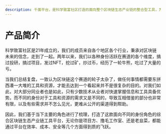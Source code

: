 ```yaml
---
description: 千面平台，是科学致富社区打造的面向整个区块链生态产业链的整合型工具，为产业链中的各类角色提供价值服务。
---
```


# 产品简介

科学致富社区是21年成立的，我们的成员来自各个地区各个行业，秉承对区块链未来的信念，走到了一起。两年以来，我们以各种身份活跃在赛道的各个维度，搞过投研，搞过项目，发过NFT，挖过矿，炒过币，经历了一轮牛熊，吃过了大量的亏。

当我们总结复盘，一致认为区块链这个赛道的轮子太杂了，做任何事情都需要东拼西凑一大堆的工具和资源，才能去达到一个看起来并不是很复杂的目的。对我们如此，对大部分同业者也是如此，只有少数技术从业者对快速掌握信息和工具具备优势。而不同的身份对于工具和资源的需求又是不同的，导致互相借鉴的部分也非常有限，以及有些需求并不怎么见光，更难从公开的渠道得到帮助。

因此，我们基于当下主要的角色进行了梳理，打造了这款面向不同的身份角色的综合区块链生态产业链工具平台，无论你是项目方、撸毛工作室、还是老韭菜，都能通过平台在效率、成本、安全等几个方面得到质的飞跃。
